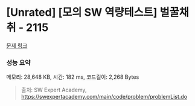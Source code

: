 # [Unrated] [모의 SW 역량테스트] 벌꿀채취 - 2115 

[문제 링크](https://swexpertacademy.com/main/code/problem/problemDetail.do?contestProbId=AV5V4A46AdIDFAWu) 

### 성능 요약

메모리: 28,648 KB, 시간: 182 ms, 코드길이: 2,268 Bytes



> 출처: SW Expert Academy, https://swexpertacademy.com/main/code/problem/problemList.do